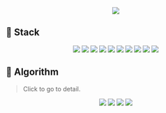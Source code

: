 <div align=center>
  <img src="https://capsule-render.vercel.app/api?type=waving&height=210&text=CHOYUNSIG&desc=TM&descSize=20&descAlign=78&descAlignY=25&fontSize=105&fontAlign=40&fontAlignY=50&fontColor=FFFFFF&color=0:F798BB,100:C8B2F7">
</div>
<h2>📂 Stack</h2>
<div align=center>
  <img src="https://shields.io/badge/Android-3DDC84.svg?&style=for-the-badge&logo=android&logoColor=white">
  <img src="https://shields.io/badge/Kotlin-7F52FF.svg?&style=for-the-badge&logo=kotlin&logoColor=white">
  <img src="https://shields.io/badge/Jetpack_Compose-4285F4.svg?&style=for-the-badge&logo=jetpackcompose&logoColor=white">
  <img src="https://shields.io/badge/Flutter-02569B.svg?style=for-the-badge&logo=flutter&logoColor=white">
  <img src="https://shields.io/badge/Typescript-3178C6.svg?&style=for-the-badge&logo=typescript&logoColor=white">
  <img src="https://shields.io/badge/React-61DAFB.svg?&style=for-the-badge&logo=react&logoColor=white">
  <img src="https://shields.io/badge/Nextjs-000000.svg?&style=for-the-badge&logo=nextdotjs&logoColor=white">
  <img src="https://shields.io/badge/Spring_Boot-6DB33F.svg?&style=for-the-badge&logo=springboot&logoColor=white">
  <img src="https://shields.io/badge/Python-3776AB.svg?&style=for-the-badge&logo=python&logoColor=white">
  <img src="https://shields.io/badge/Git-F05032.svg?&style=for-the-badge&logo=git&logoColor=white">
</div>
<h2>📂 Algorithm</h2>
<blockquote>
  Click to go to detail.
</blockquote>
<div align=center>
  <a href="https://algorithm-with-bojtag.vercel.app/"><img src="https://shields.io/badge/Blog-TagTree-ff7b72.svg?&style=for-the-badge&logoColor=white"></a>
  <a href="https://solved.ac/profile/asdfghjkl46"><img src="https://shields.io/badge/Solved.ac-Diamond_5-00b4fc.svg?&style=for-the-badge&logoColor=white"></a>
  <a href="https://github.com/ssu-sccc/2024scon"><img src="https://shields.io/badge/2024_SCON-Silver_Award-AAAACC.svg?&style=for-the-badge&logoColor=white"></a>
  <a href="https://github.com/ssu-sccc/2025scon"><img src="https://shields.io/badge/2025_SCON-Silver_Award-AAAACC.svg?&style=for-the-badge&logoColor=white"></a>
</div>
